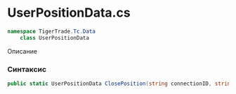 
# UserPositionData.cs
```csharp
namespace TigerTrade.Tc.Data  
    class UserPositionData
```

Описание

### Синтаксис
```csharp
public static UserPositionData ClosePosition(string connectionID, string positionID)
```


                    
                    